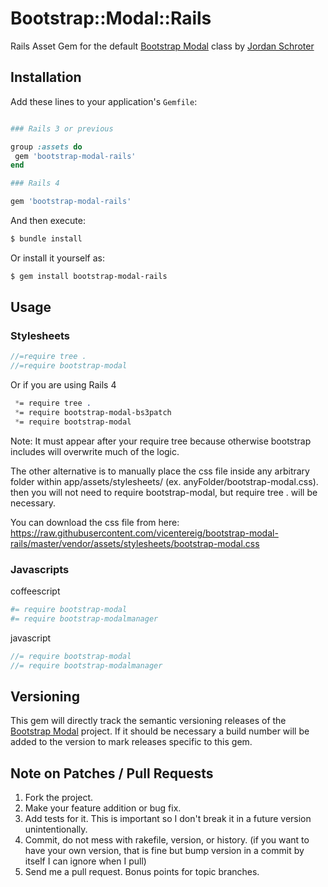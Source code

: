 # Bootstrap::Modal::Rails

Rails Asset Gem for the default [Bootstrap Modal](https://github.com/jschr/bootstrap-modal) class by [Jordan Schroter](https://github.com/jschr)

## Installation

Add these lines to your application's `Gemfile`:

```ruby

### Rails 3 or previous

group :assets do
 gem 'bootstrap-modal-rails'
end

### Rails 4

gem 'bootstrap-modal-rails'

```

And then execute:

```bash
$ bundle install
```

Or install it yourself as:

```bash
$ gem install bootstrap-modal-rails
```

## Usage

### Stylesheets

```sass
//=require tree .
//=require bootstrap-modal
```
Or if you are using Rails 4

```sass
 *= require tree .
 *= require bootstrap-modal-bs3patch
 *= require bootstrap-modal
```

Note: It must appear after your require tree because otherwise bootstrap includes will overwrite much of the logic. 

The other alternative is to manually place the css file inside any arbitrary folder within app/assets/stylesheets/ (ex. anyFolder/bootstrap-modal.css). then you will not need to require bootstrap-modal, but require tree . will be necessary.

You can download the css file from here: 
https://raw.githubusercontent.com/vicentereig/bootstrap-modal-rails/master/vendor/assets/stylesheets/bootstrap-modal.css

### Javascripts

coffeescript
```coffeescript
#= require bootstrap-modal
#= require bootstrap-modalmanager
```

javascript
```javascript
//= require bootstrap-modal
//= require bootstrap-modalmanager
```

## Versioning

This gem will directly track the semantic versioning releases of the [Bootstrap Modal](https://github.com/jschr/bootstrap-modal) project.
If it should be necessary a build number will be added to the version to mark releases specific to this gem.

## Note on Patches / Pull Requests
1. Fork the project.
2. Make your feature addition or bug fix.
3. Add tests for it. This is important so I don't break it in a future version unintentionally.
4. Commit, do not mess with rakefile, version, or history. (if you want to have your own version, that is fine but bump version in a commit by itself I can ignore when I pull)
5. Send me a pull request. Bonus points for topic branches.

